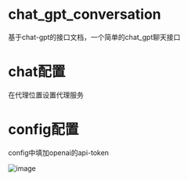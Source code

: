 # chat_gpt_conversation
基于chat-gpt的接口文档，一个简单的chat_gpt聊天接口

# chat配置
在代理位置设置代理服务

# config配置
config中填加openai的api-token

![image](https://github.com/Laon233/chat_gpt_conversation/assets/43980899/5a3eb357-53ca-4ce6-ae3f-e0bef324cd97)
